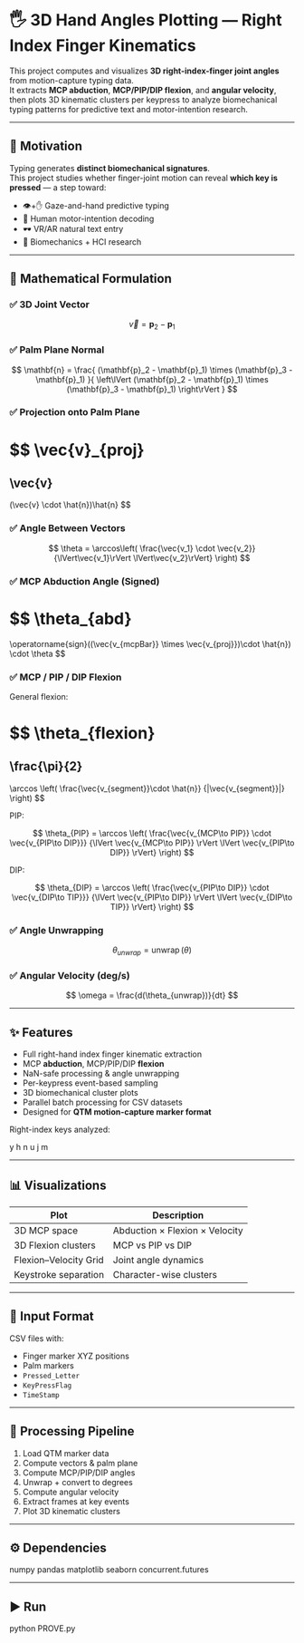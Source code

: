 # 🖐️ 3D Hand Angles Plotting — Right Index Finger Kinematics

This project computes and visualizes **3D right-index-finger joint angles** from motion-capture typing data.  
It extracts **MCP abduction**, **MCP/PIP/DIP flexion**, and **angular velocity**, then plots 3D kinematic clusters per keypress to analyze biomechanical typing patterns for predictive text and motor-intention research.

---

## 🧠 Motivation

Typing generates **distinct biomechanical signatures**.  
This project studies whether finger-joint motion can reveal **which key is pressed** — a step toward:

- 👁️+✋ Gaze-and-hand predictive typing  
- 🧠 Human motor-intention decoding  
- 🕶️ VR/AR natural text entry  
- 🧵 Biomechanics + HCI research  

---

## 📐 Mathematical Formulation

### ✅ 3D Joint Vector

$$
\vec{v} = \mathbf{p}_2 - \mathbf{p}_1
$$

### ✅ Palm Plane Normal

$$
\mathbf{n} =
\frac{
(\mathbf{p}_2 - \mathbf{p}_1) \times (\mathbf{p}_3 - \mathbf{p}_1)
}{
\left\lVert (\mathbf{p}_2 - \mathbf{p}_1) \times (\mathbf{p}_3 - \mathbf{p}_1) \right\rVert
}
$$

### ✅ Projection onto Palm Plane

$$
\vec{v}_{proj}
=
\vec{v}
-
(\vec{v} \cdot \hat{n})\hat{n}
$$

### ✅ Angle Between Vectors

$$
\theta =
\arccos\left(
\frac{\vec{v_1} \cdot \vec{v_2}}
{\lVert\vec{v_1}\rVert \lVert\vec{v_2}\rVert}
\right)
$$

### ✅ MCP Abduction Angle (Signed)

$$
\theta_{abd}
=
\operatorname{sign}((\vec{v_{mcpBar}} \times \vec{v_{proj}})\cdot \hat{n})
\cdot
\theta
$$

### ✅ MCP / PIP / DIP Flexion

General flexion:

$$
\theta_{flexion}
=
\frac{\pi}{2}
-
\arccos
\left(
\frac{\vec{v_{segment}}\cdot \hat{n}}
{\|\vec{v_{segment}}\|}
\right)
$$

PIP:

$$
\theta_{PIP} =
\arccos \left(
\frac{\vec{v_{MCP\to PIP}} \cdot \vec{v_{PIP\to DIP}}}
{\lVert \vec{v_{MCP\to PIP}} \rVert \lVert \vec{v_{PIP\to DIP}} \rVert}
\right)
$$

DIP:

$$
\theta_{DIP} =
\arccos \left(
\frac{\vec{v_{PIP\to DIP}} \cdot \vec{v_{DIP\to TIP}}}
{\lVert \vec{v_{PIP\to DIP}} \rVert \lVert \vec{v_{DIP\to TIP}} \rVert}
\right)
$$

### ✅ Angle Unwrapping

$$
\theta_{unwrap} = \operatorname{unwrap}(\theta)
$$

### ✅ Angular Velocity (deg/s)

$$
\omega = \frac{d(\theta_{unwrap})}{dt}
$$

---

## ✨ Features

- Full right-hand index finger kinematic extraction  
- MCP **abduction**, MCP/PIP/DIP **flexion**  
- NaN-safe processing & angle unwrapping  
- Per-keypress event-based sampling  
- 3D biomechanical cluster plots  
- Parallel batch processing for CSV datasets  
- Designed for **QTM motion-capture marker format**

Right-index keys analyzed:

y h n u j m

---

## 📊 Visualizations

| Plot | Description |
|------|-------------|
3D MCP space | Abduction × Flexion × Velocity  
3D Flexion clusters | MCP vs PIP vs DIP  
Flexion–Velocity Grid | Joint angle dynamics  
Keystroke separation | Character-wise clusters  

---

## 📂 Input Format

CSV files with:

- Finger marker XYZ positions  
- Palm markers  
- `Pressed_Letter`  
- `KeyPressFlag`  
- `TimeStamp`  

---

## 🧵 Processing Pipeline

1. Load QTM marker data  
2. Compute vectors & palm plane  
3. Compute MCP/PIP/DIP angles  
4. Unwrap + convert to degrees  
5. Compute angular velocity  
6. Extract frames at key events  
7. Plot 3D kinematic clusters  

---

## ⚙️ Dependencies

numpy
pandas
matplotlib
seaborn
concurrent.futures

---

## ▶️ Run

python PROVE.py

